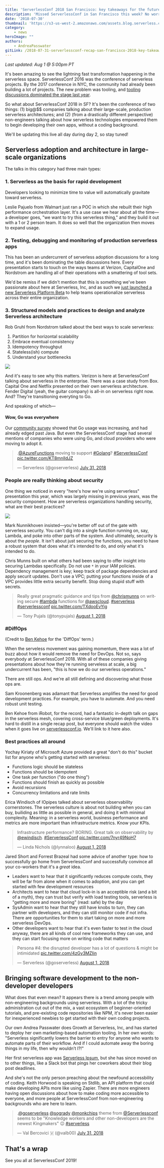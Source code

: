 ```yaml
---
title: 'ServerlessConf 2018 San Francisco: key takeaways for the future of serverless'
description: 'Missed ServerlessConf in San Francisco this week? No worries, we got you. Here are the key takeaways you''ll want to know about.'
date: '2018-07-30'
thumbnail: 'https://s3-us-west-2.amazonaws.com/assets.blog.serverless.com/slsconf_nyc.jpg'
category:
    - news
heroImage: ""
authors:
    - AndreaPasswater
gitLink: /2018-07-31-serverlessconf-recap-san-francisco-2018-key-takeaways-future-serverless.md
---
```


*Last updated: Aug 1 @ 5:00pm PT*

It's been amazing to see the lightning fast transformation happening in the serverless space. ServerlessConf 2016 was the conference of serverless projects. By the 2017 conference in NYC, the community had already been building a lot of projects. The new problem was tooling, and [tooling discussions dominated the stage last year](https://serverless.com/blog/serverless-conf-2017-nyc-recap/).

So what about ServerlessConf 2018 in SF? It's been the conference of two things: (1) big@$$ companies talking about their large-scale, production serverless architectures; and (2) (from a drastically different perspective) non-engineers talking about how serverless technologies empowered them to begin developing their own apps, without a coding background.

We'll be updating this live all day during day 2, so stay tuned!

## Serverless adoption and architecture in large-scale organizations

The talks in this category had three main types:

### 1. Serverless as the basis for rapid development

Developers looking to minimize time to value will automatically gravitate toward serverless.

Leslie Pajuelo from Walmart just ran a POC in which she rebuilt their high performance orchestration layer. It's a use case we hear about all the time—a developer goes, "we want to try this serverless thing," and they build it out with a 1 or 2 person team. It does so well that the organization then moves to expand usage.

### 2. Testing, debugging and monitoring of production serverless apps

This has been an undercurrent of serverless adoption discussions for a long time, and it's been dominating the table discussions here. Every presentation starts to touch on the ways teams at Verizon, CapitalOne and Nordstrom are handling all of their operations with a smattering of tool sets.

We'd be remiss if we didn't mention that this is something we've been passionate about here at Serverless, Inc, and as such we [just launched a new Serverless Platform Beta](https://serverless.com/blog/serverless-platform-beta-helps-teams-operationalize-development/) to help teams operationalize serverless across their entire organization.

### 3. Structured models and practices to design and analyze Serverless architecture

Rob Gruhl from Nordstrom talked about the best ways to scale serverless:

1. Partition for horizontal scalability
2. Embrace eventual consistency
3. Idempotency throughput
4. Stateless(ish) compute
5. Understand your bottlenecks

<img src="https://s3-us-west-2.amazonaws.com/assets.blog.serverless.com/2018-serverlessconf-sf/nordstrom-serverless-all-things.jpg">

And it's easy to see why this matters. Verizon is here at ServerlessConf talking about serverless in the enterprise. There was a case study from Box. Capital One and Netflix presented on their own serverless architecture. Fender Digital (yeah, the guitar company) is all-in on serverless right now. And? They're transitioning everyting to Go.

And speaking of which—

#### Wow, Go was everywhere

Our [community survey](https://serverless.com/blog/2018-serverless-community-survey-huge-growth-usage/) showed that Go usage was increasing, and had already edged past Java. But even the ServerlessConf stage had several mentions of companies who were using Go, and cloud providers who were moving to adopt it.

<blockquote class="twitter-tweet" data-lang="en"><p lang="en" dir="ltr">.<a href="https://twitter.com/AzureFunctions?ref_src=twsrc%5Etfw">@AzureFunctions</a> moving to support <a href="https://twitter.com/hashtag/Golang?src=hash&amp;ref_src=twsrc%5Etfw">#Golang</a>? <a href="https://twitter.com/hashtag/ServerlessConf?src=hash&amp;ref_src=twsrc%5Etfw">#ServerlessConf</a> <a href="https://t.co/KT8mnlldJZ">pic.twitter.com/KT8mnlldJZ</a></p>&mdash; Serverless (@goserverless) <a href="https://twitter.com/goserverless/status/1024419241766707200?ref_src=twsrc%5Etfw">July 31, 2018</a></blockquote>
<script async src="https://platform.twitter.com/widgets.js" charset="utf-8"></script>

### People are really thinking about security

One thing we noticed in every "here's how we're using serverless" presentation this year, which was largely missing in previous years, was the security component. How are serverless organizations handling security, what are their best practices?

<img src="https://s3-us-west-2.amazonaws.com/assets.blog.serverless.com/2018-serverlessconf-sf/fender-digital-serverless-security.jpg">

Mark Nunnikhoven insisted—you're better off out of the gate with serverless security. You can't dig into a single function running on, say, Lambda, and poke into other parts of the system. And ultimately, security is about the _people_. It isn't about just securing the functions, you need to have a robust system that does what it's intended to do, and only what it's intended to do.

Chris Munns built on what others had been saying to offer insight into securing Lambdas specifically. Do not use `*` in your IAM policies. Dependency management is key; keep track of package dependencies and apply securit updates. Don't use a VPC; putting your functions inside of a VPC provides little extra security benefit. Stop doing stupid stuff with secrets.

<blockquote class="twitter-tweet" data-lang="en"><p lang="en" dir="ltr">Really great pragmatic guidance and tips from <a href="https://twitter.com/chrismunns?ref_src=twsrc%5Etfw">@chrismunns</a> on writing secure <a href="https://twitter.com/hashtag/lambda?src=hash&amp;ref_src=twsrc%5Etfw">#lambda</a> functions for <a href="https://twitter.com/awscloud?ref_src=twsrc%5Etfw">@awscloud</a>. <a href="https://twitter.com/hashtag/serverless?src=hash&amp;ref_src=twsrc%5Etfw">#serverless</a> <a href="https://twitter.com/hashtag/serverlessconf?src=hash&amp;ref_src=twsrc%5Etfw">#serverlessconf</a> <a href="https://t.co/TXdooEvYig">pic.twitter.com/TXdooEvYig</a></p>&mdash; Tony Pujals (@tonypujals) <a href="https://twitter.com/tonypujals/status/1024710919371218945?ref_src=twsrc%5Etfw">August 1, 2018</a></blockquote>
<script async src="https://platform.twitter.com/widgets.js" charset="utf-8"></script>

### #DiffOps

(Credit to [Ben Kehoe](https://twitter.com/ben11kehoe) for the 'DiffOps' term.)

When the serveless movement was gaining momentum, there was a lot of buzz about how it would remove the need for DevOps. Not so, says everybody at ServerlessConf 2018. With all of these companies giving presentations about how they're running serveless at scale, a big undercurrent has been, "this is how we do our serverless operations."

There are still ops. And we're all still defining and discovering what those ops are.

Sam Kroonenberg was adamant that Serverless amplifies the need for good development practices. For example, you have to automate. And you need robust unit testing.

Ben Kehoe from iRobot, for the record, had a fantastic in-depth talk on gaps in the serverless mesh, covering cross-service blue/green deployments. It's hard to distill in a single recap post, but everyone should watch the video when it goes live on [serverlessconf.io](https://sf.serverlessconf.io/home.html). We'll link to it here also.

### Best practices all around

Yochay Kiriaty of Microsoft Azure provided a great "don't do this" bucket list for anyone who's getting started with serverless:

- Functions logic should be stateless
- Functions should be idempotent
- One task per function ("do one thing")
- Functions should finish as quickly as possible
- Avoid recursions
- Concurrency limitations and rate limits

Erica Windisch of IOpipes talked about serverless observability cornerstones. The serverless culture is about not building when you can buy, builiding as little as possible in general, and doing it with minimal complexity. Meaning: in a serverless world, business performance and metrics are more important than infrastructure metrics. Know your KPIs.

<blockquote class="twitter-tweet" data-lang="en"><p lang="en" dir="ltr">Infrastructure performance? BORING. Great talk on observability by <a href="https://twitter.com/ewindisch?ref_src=twsrc%5Etfw">@ewindisch</a>. <a href="https://twitter.com/hashtag/ServerlessConf?src=hash&amp;ref_src=twsrc%5Etfw">#ServerlessConf</a> <a href="https://t.co/7nyr49NoH7">pic.twitter.com/7nyr49NoH7</a></p>&mdash; Linda Nichols (@lynnaloo) <a href="https://twitter.com/lynnaloo/status/1024763983029358592?ref_src=twsrc%5Etfw">August 1, 2018</a></blockquote>
<script async src="https://platform.twitter.com/widgets.js" charset="utf-8"></script>

Jared Short and Forrest Brazeal had some advice of another type: how to successfully go home from ServerlessConf and successfully convince all your co-workers that it's a _great_ idea.

- Leaders want to hear that it significantly reduces compute costs, they will be far from alone when it comes to adoption, and you can get started with few development resources
- Architects want to hear that cloud lock-in is an acceptible risk (and a bit of a myth), they can trust but verify with load testing tools, serverless is "getting more and more boring" (read: safe) by the day
- SysAdmin want to hear that they still have knobs to turn, they can partner with developers, and they can still monitor code if not infra. There are opportunities for them to start taking on more and more serverless DevOps.
- Other developers want to hear that it's even faster to test in the cloud anyway, there are all kinds of cool new frameworks they can use, and they can start focusing more on writing code that matters

<blockquote class="twitter-tweet" data-lang="en"><p lang="en" dir="ltr">Persona #4: the disrupted developer has a lot of questions &amp; might be intimidated <a href="https://t.co/4zGy3MZIin">pic.twitter.com/4zGy3MZIin</a></p>&mdash; Serverless (@goserverless) <a href="https://twitter.com/goserverless/status/1024776947874717696?ref_src=twsrc%5Etfw">August 1, 2018</a></blockquote>
<script async src="https://platform.twitter.com/widgets.js" charset="utf-8"></script>

## Bringing software development to the non-developer developers

What does that even mean? It appears there is a trend among people with non-engineering backgrounds using serverless. With a lot of the tricky administration cut out of the mix, a vast ecosystem of beginner-oriented tutorials, and pre-existing code repositories like NPM, it's never been easier for inexperienced newbies to get started with their own coding projects.

Our own Andrea Passwater does Growth at Serverless, Inc, and has started to deploy her own marketing-based automation tooling. In her own words: "Serverless significantly lowers the barrier to entry for anyone who wants to automate parts of their workflow. And if I could automate away the boring things in my life, then why wouldn’t I?!"

Her first serverless app was [Serverless Ipsum](https://medium.freecodecamp.org/i-just-deployed-a-serverless-app-and-i-cant-code-here-s-how-i-did-it-94983d7b43bd), but she has since moved on to other things, like a Slack bot that pings her coworkers about their blog post deadlines.

And she's not the only person preaching about the newfound accessbility of coding. Keith Horwood is speaking on Stdlib, an API platform that could make developing APIs more like using Zapier. There are more engineers having open discussions about how to make coding more accessible to everyone, and more people at ServerlessConf from non-engineering backgrounds who are here to learn.

<blockquote class="twitter-tweet" data-lang="en"><p lang="en" dir="ltr">.<a href="https://twitter.com/goserverless?ref_src=twsrc%5Etfw">@goserverless</a> <a href="https://twitter.com/sogrady?ref_src=twsrc%5Etfw">@sogrady</a> <a href="https://twitter.com/monkchips?ref_src=twsrc%5Etfw">@monkchips</a> theme from <a href="https://twitter.com/Serverlessconf?ref_src=twsrc%5Etfw">@Serverlessconf</a> seems to be &quot;Knowledge workers and other non-developers are the newest Kingmakers&quot; 😉 <a href="https://twitter.com/hashtag/serverless?src=hash&amp;ref_src=twsrc%5Etfw">#serverless</a></p>&mdash; Val Bercovici 🇻 (@valb00) <a href="https://twitter.com/valb00/status/1024364019241472000?ref_src=twsrc%5Etfw">July 31, 2018</a></blockquote>
<script async src="https://platform.twitter.com/widgets.js" charset="utf-8"></script>

## That's a wrap

See you all at ServerlessConf 2019!

